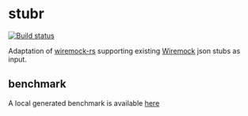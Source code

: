 # stubr

[![Build status](https://github.com/beltram/stubr/workflows/ci/badge.svg)](https://github.com/beltram/stubr/actions)

Adaptation of [wiremock-rs](https://github.com/LukeMathWalker/wiremock-rs) supporting existing
[Wiremock](https://github.com/tomakehurst/wiremock) json stubs as input.

## benchmark

A local generated benchmark is available [here](bench/report.md)